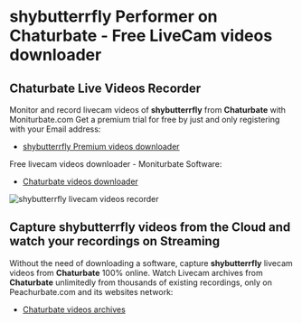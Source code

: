 # shybutterrfly Performer on Chaturbate - Free LiveCam videos downloader

## Chaturbate Live Videos Recorder

Monitor and record livecam videos of **shybutterrfly** from **Chaturbate** with Moniturbate.com
Get a premium trial for free by just and only registering with your Email address:
* [shybutterrfly Premium videos downloader](https://moniturbate.com/request-demo-licence-key.html)

Free livecam videos downloader - Moniturbate Software:
* [Chaturbate videos downloader](https://moniturbate.com/moniturbate-download-software.html)

![shybutterrfly livecam videos recorder](https://peachurnet.com/templates/moniturbate-software.png)


## Capture shybutterrfly videos from the Cloud and watch your recordings on Streaming

Without the need of downloading a software, capture **shybutterrfly** livecam videos from **Chaturbate** 100% online.
Watch Livecam archives from **Chaturbate** unlimitedly from thousands of existing recordings, only on Peachurbate.com and its websites network:
* [Chaturbate videos archives](https://peachurnet.com/)